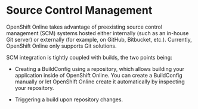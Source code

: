 # Source Control Management

OpenShift Online takes advantage of preexisting source control management (SCM)
systems hosted either internally (such as an in-house Git server) or externally
(for example, on GitHub, Bitbucket, etc.). Currently, OpenShift Online only
supports Git solutions.

SCM integration is tightly coupled with builds, the two points being:

- Creating a BuildConfig using a repository, which allows building your
  application inside of OpenShift Online. You can create a BuildConfig manually
  or let OpenShift Online create it automatically by inspecting your repository.

- Triggering a build upon repository changes.
